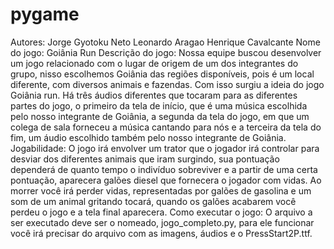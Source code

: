 # pygame

Autores: 
Jorge Gyotoku Neto 
Leonardo Aragao
Henrique Cavalcante
Nome do jogo:
 Goiânia Run
Descrição do jogo:
Nossa equipe buscou desenvolver um jogo relacionado com o lugar de origem de um dos integrantes do grupo, nisso escolhemos Goiânia das regiões disponíveis, pois é um local diferente, com diversos animais e fazendas. Com isso surgiu a ideia do jogo Goiânia run. Há três áudios diferentes que tocaram para as diferentes partes do jogo, o primeiro da tela de início, que é uma música escolhida pelo nosso integrante de Goiânia, a segunda da tela do jogo, em que um colega de sala forneceu a música cantando para nós e a terceira da tela do fim, um áudio escolhido também pelo nosso integrante de Goiânia.
Jogabilidade:
 O jogo irá envolver um trator que o jogador irá controlar para desviar dos diferentes animais que iram surgindo, sua pontuação dependerá de quanto tempo o indivíduo sobreviver e a partir de uma certa pontuação, aparecera galões diesel que fornecera o jogador com vidas. Ao morrer você irá perder vidas, representadas por galões de gasolina e um som de um animal gritando tocará, quando os galões acabarem você perdeu o jogo e a tela final aparecera. 
Como executar o jogo:
O arquivo a ser executado deve ser o nomeado, jogo_completo.py, para ele funcionar você irá precisar do arquivo com as imagens, áudios e o PressStart2P.ttf.


